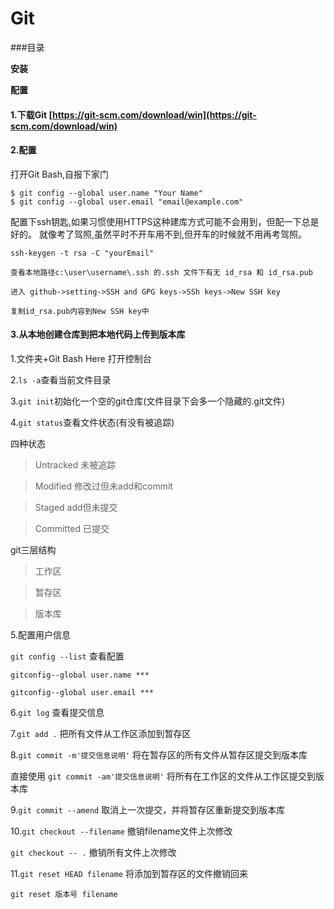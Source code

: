 # Git

###目录

**安装**

**配置**

#### 1.下载Git [https://git-scm.com/download/win](https://git-scm.com/download/win)
 
#### 2.配置

打开Git Bash,自报下家门

```
$ git config --global user.name "Your Name"
$ git config --global user.email "email@example.com"

```

配置下ssh钥匙,如果习惯使用HTTPS这种建库方式可能不会用到，但配一下总是好的。
就像考了驾照,虽然平时不开车用不到,但开车的时候就不用再考驾照。

```
ssh-keygen -t rsa -C "yourEmail"

查看本地路径c:\user\username\.ssh 的.ssh 文件下有无 id_rsa 和 id_rsa.pub

进入 github->setting->SSH and GPG keys->SSh keys->New SSH key

复制id_rsa.pub内容到New SSH key中

```
 
#### 3.从本地创建仓库到把本地代码上传到版本库

1.文件夹+Git Bash Here 打开控制台

2.`ls -a`查看当前文件目录

3.`git init`初始化一个空的git仓库(文件目录下会多一个隐藏的.git文件)

4.`git status`查看文件状态(有没有被追踪)

  四种状态

  > Untracked 未被追踪
  
  > Modified 修改过但未add和commit
  
  > Staged add但未提交
  
  > Committed 已提交
  
  git三层结构

  > 工作区
  
  > 暂存区
  
  > 版本库
  
5.配置用户信息
  
  `git config --list`   查看配置
  
  `gitconfig--global user.name ***`
  
  `gitconfig--global user.email ***`
  
6.`git log` 查看提交信息

7.`git add .` 把所有文件从工作区添加到暂存区

8.`git commit -m'提交信息说明'` 将在暂存区的所有文件从暂存区提交到版本库

  直接使用 `git commit -am'提交信息说明'` 将所有在工作区的文件从工作区提交到版本库
  
9.`git commit --amend` 取消上一次提交，并将暂存区重新提交到版本库

10.`git checkout --filename` 撤销filename文件上次修改

  `git checkout -- .` 撤销所有文件上次修改
  
11.`git reset HEAD filename` 将添加到暂存区的文件撤销回来

  `git reset 版本号 filename`
  
  
  
